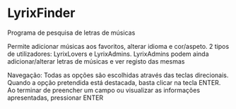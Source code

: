 # LyrixFinder
Programa de pesquisa de letras de músicas

Permite adicionar músicas aos favoritos, alterar idioma e cor/aspeto.
2 tipos de utilizadores: LyrixLovers e LyrixAdmins.
LyrixAdmins podem ainda adicionar/alterar letras de músicas e ver registo das mesmas

Navegação:
Todas as opções são escolhidas através das teclas direcionais.
Quando a opção pretendida está destacada, basta clicar na tecla ENTER.
Ao terminar de preencher um campo ou visualizar as informações apresentadas, pressionar ENTER

